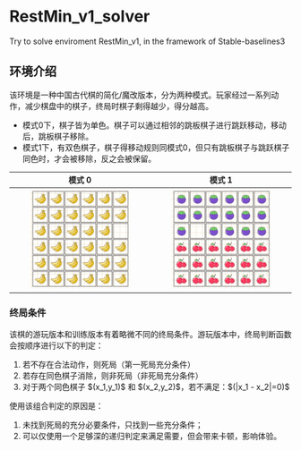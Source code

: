 # RestMin_v1_solver
Try to solve enviroment RestMin_v1, in the framework of Stable-baselines3

## 环境介绍
该环境是一种中国古代棋的简化/魔改版本，分为两种模式。玩家经过一系列动作，减少棋盘中的棋子，终局时棋子剩得越少，得分越高。
<ul>
<li>模式0下，棋子皆为单色。棋子可以通过相邻的跳板棋子进行跳跃移动，移动后，跳板棋子移除。</li>
<li>模式1下，有双色棋子，棋子得移动规则同模式0，但只有跳板棋子与跳跃棋子同色时，才会被移除，反之会被保留。</li>
</ul>

| 模式 0 | 模式 1 |
| :---: | :---: |
| <img src="img/gameplay_mode0.gif" width="75%" height="75%"> | <img src="img/gameplay_mode1.gif" width="75%" height="75%"> |

### 终局条件
该棋的游玩版本和训练版本有着略微不同的终局条件。游玩版本中，终局判断函数会按顺序进行以下的判定：
<ol>
<li>若不存在合法动作，则死局（第一死局充分条件）</li>
<li>若存在同色棋子消除，则非死局（非死局充分条件）</li>
<li>
  对于两个同色棋子 $(x_1,y_1)$ 和 $(x_2,y_2)$，若不满足：$(|x_1 - x_2|=0)$
 </li>
</ol>

使用该组合判定的原因是：
<ol>
<li>未找到死局的充分必要条件，只找到一些充分条件；</li>
<li>可以仅使用一个足够深的递归判定来满足需要，但会带来卡顿，影响体验。</li>
</ol>


